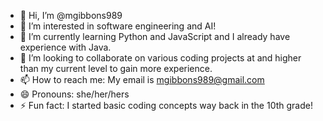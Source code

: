 - 👋 Hi, I’m @mgibbons989
- 👀 I’m interested in software engineering and AI!
- 🌱 I’m currently learning Python and JavaScript and I already have experience with Java.
- 💞️ I’m looking to collaborate on various coding projects at and higher than my current level to gain more experience.
- 📫 How to reach me: My email is mgibbons989@gmail.com
- 😄 Pronouns: she/her/hers
- ⚡ Fun fact: I started basic coding concepts way back in the 10th grade!

<!---
mgibbons989/mgibbons989 is a ✨ special ✨ repository because its `README.md` (this file) appears on your GitHub profile.
You can click the Preview link to take a look at your changes.
--->
